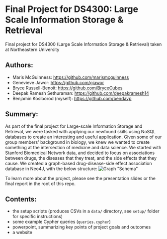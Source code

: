 # Final Project for DS4300: Large Scale Information Storage & Retrieval

Final project for DS4300 (Large Scale Information Storage & Retrieval) taken at
Northeastern University

## Authors:

- Maris McGuinness: <https://github.com/marismcguinness>
- Genevieve Jawor: <https://github.com/gjawor>
- Bryce Russell-Benoit: <https://github.com/BryceCubes>
- Deepak Ramesh Sethuraman: <https://github.com/deepakramesh14>
- Benjamin Kosiborod (myself): <https://github.com/bendavp>

## Summary:

As part of the final project for Large-scale Information Storage and Retrieval,
we were tasked with applying our newfound skills using NoSQL databases to create
an interesting and useful application. Given some of our group members'
background in biology, we knew we wanted to create something at the intersection
of medicine and data science. We started with Stanford Biomedical Network data,
and decided to focus on associations between drugs, the diseases that they
treat, and the side effects that they cause. We created a graph-based
drug-disease-side effect association database in Neo4J, with the below
structure:
![Graph "Schema"](https://imgur.com/RX1HFk4)

To learn more about the project, please see the presentation slides or the final
report in the root of this repo.

## Contents:

- the setup scripts (produces CSVs in a `data/` directory, see `setup/` folder
  for specific instructions)
- some example Cypher queries (`queries.cypher`)
- powerpoint, summarizing key points of project goals and outcomes
- a website
